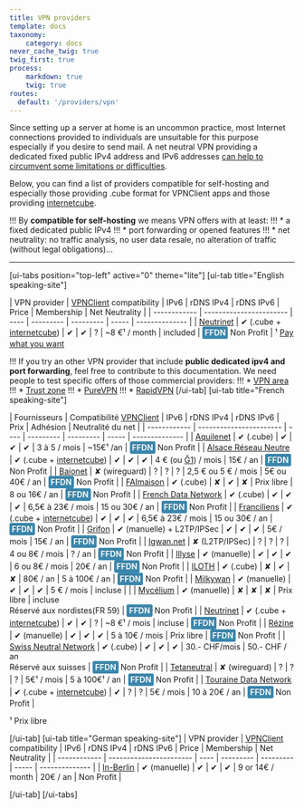 ```yaml
---
title: VPN providers
template: docs
taxonomy:
    category: docs
never_cache_twig: true
twig_first: true
process:
    markdown: true
    twig: true
routes:
  default: '/providers/vpn'
---
```


Since setting up a server at home is an uncommon practice, most Internet connections provided to individuals are unsuitable for this purpose especially if you desire to send mail. A net neutral VPN providing a dedicated fixed public IPv4 address and IPv6 addresses [can help to circumvent some limitations or difficulties](/vpn_advantage).


Below, you can find a list of providers compatible for self-hosting and especially those providing .cube format for VPNClient apps and those providing [internetcube](https://internetcu.be).

!!! By **compatible for self-hosting** we means VPN offers with at least:
!!! * a fixed dedicated public IPv4
!!! * port forwarding or opened features
!!! * net neutrality: no traffic analysis, no user data resale, no alteration of traffic (without legal obligations)...

------------------

[ui-tabs position="top-left" active="0" theme="lite"]
[ui-tab title="English speaking-site"]

| VPN provider | [VPNClient](https://github.com/labriqueinternet/vpnclient_ynh) compatibility | IPv6 | rDNS IPv4 | rDNS IPv6 | Price | Membership | Net Neutrality |
| ------------ | ----------------------- | ---- | --------- | --------- | ----- | -------------- |
| [Neutrinet](https://neutrinet.be/en/vpn)    | ✔ (.cube + [internetcube](https://internetcu.be))               | ✔    | ✔         | ?         | ~8 €¹ / month | included | <span class="ffdn">FFDN</span> <span class="label label-success label-as-badge">Non Profit</span> |
¹ [Pay what you want](https://en.wikipedia.org/wiki/Pay_what_you_want)

!!! If you try an other VPN provider that include **public dedicated ipv4 and port forwarding**, feel free to contribute to this documentation. We need people to test specific offers of those commercial providers:
!!! * [VPN area](https://vpnarea.com/front/home/dedicated-ip)
!!! * [Trust zone](https://trust.zone/fr/order?p=25)
!!! * [PureVPN](https://www.purevpn.fr/ip-vpn-dedie)
!!! * [RapidVPN](https://www.rapidvpn.com/vpn)
[/ui-tab]
[ui-tab title="French speaking-site"]

| Fournisseurs | Compatibilité [VPNClient](https://github.com/labriqueinternet/vpnclient_ynh) | IPv6 | rDNS IPv4 | rDNS IPv6 | Prix | Adhésion | Neutralité du net |
| ------------ | ----------------------- | ---- | --------- | --------- | ----- | -------------- |
| [Aquilenet](https://www.aquilenet.fr/vpn/)    | ✔ (.cube)               | ✔    | ✔         | ✔         | 3 à 5 / mois | ~15€¹ /an | <span class="ffdn">FFDN</span> <span class="label label-success label-as-badge">Non Profit</span> |
| [Alsace Réseau Neutre](https://arn-fai.net/vpn)    | ✔ (.cube + [internetcube](https://internetcu.be))               | ✔    | ✔         | ✔         | 4 € (ou [Ğ1](https://duniter.org/fr/monnaie-libre-g1/)) / mois | 15€ / an | <span class="ffdn">FFDN</span> <span class="label label-success label-as-badge">Non Profit</span> |
| [Baionet](https://www.baionet.fr/nos-services/vpn/)    | ✘ (wireguard)               | ?    | ?         | ?         | 2,5 € ou 5 € / mois | 5€ ou 40€ / an | <span class="ffdn">FFDN</span> <span class="label label-success label-as-badge">Non Profit</span> |
| [FAImaison](https://www.faimaison.net/services/vpn.html)    | ✔ (.cube)               | ✘   | ✔         | ✘        | Prix libre | 8 ou 16€ / an | <span class="ffdn">FFDN</span> <span class="label label-success label-as-badge">Non Profit</span> |
| [French Data Network](https://www.fdn.fr/services/vpn/)    | ✔ (.cube)               | ✔   | ✔         | ✔        | 6,5€ à 23€ / mois | 15 ou 30€ / an | <span class="ffdn">FFDN</span> <span class="label label-success label-as-badge">Non Profit</span> |
| [Franciliens](https://www.franciliens.net/acces-internet/vpn/)    | ✔ (.cube + [internetcube](https://internetcu.be))               | ✔   | ✔         | ✔        | 6,5€ à 23€ / mois | 15 ou 30€ / an | <span class="ffdn">FFDN</span> <span class="label label-success label-as-badge">Non Profit</span> |
| [Grifon](https://grifon.fr/services/vpn/)    | ✔ (manuelle) + L2TP/IPSec               | ✔   | ✔         | ✔        | 5€ / mois | 15€ / an | <span class="ffdn">FFDN</span> <span class="label label-success label-as-badge">Non Profit</span> |
| [Igwan.net](https://neutrinet.be/en/vpn)    | ✘ (L2TP/IPSec)               | ?    | ?         | ?         | 4 ou 8€ / mois | ? / an | <span class="ffdn">FFDN</span> <span class="label label-success label-as-badge">Non Profit</span> |
| [Illyse](https://neutrinet.be/en/vpn)    | ✔ (manuelle)               | ✔    | ✔         | ✔         | 6 ou 8€ / mois | 20€ / an | <span class="ffdn">FFDN</span> <span class="label label-success label-as-badge">Non Profit</span> |
| [ILOTH](https://iloth.net/vpn/)    | ✔ (.cube)               | ✘   | ✔         | ✘        | 80€ / an | 5 à 100€ / an | <span class="ffdn">FFDN</span> <span class="label label-success label-as-badge">Non Profit</span> |
| [Milkywan](https://milkywan.fr/prices#popupTunnel)    | ✔ (manuelle)               | ✔    | ✔         |  ✔        | 5 € / mois | incluse | |
| [Mycélium](https://mycelium-fai.org/wiki/documentation/services/vpn)    | ✔ (manuelle)               | ✘    | ✘         | ✘         | Prix libre | incluse<br>Réservé aux nordistes(FR 59) | <span class="ffdn">FFDN</span> <span class="label label-success label-as-badge">Non Profit</span> |
| [Neutrinet](https://neutrinet.be/en/vpn)    | ✔ (.cube + [internetcube](https://internetcu.be))               | ✔    | ✔         | ?         | ~8 €¹ / mois | incluse | <span class="ffdn">FFDN</span> <span class="label label-success label-as-badge">Non Profit</span> |
| [Rézine](https://www.rezine.org/acces_internet/tunnels_chiffr%C3%A9s/)    | ✔ (manuelle)               | ✔   | ✔         | ✔        | 5 à 10€ / mois | Prix libre | <span class="ffdn">FFDN</span> <span class="label label-success label-as-badge">Non Profit</span> |
| [Swiss Neutral Network](https://www.swissneutral.net/?page_id=31)    | ✔ (.cube)               | ✔    |  ✔        | ✔         | 30.- CHF/mois | 50.- CHF / an<br>Réservé aux suisses | <span class="ffdn">FFDN</span> <span class="label label-success label-as-badge">Non Profit</span> |
| [Tetaneutral](https://tetaneutral.net/adherer/)    | ✘ (wireguard)               | ?    | ?         | ?         | 5€¹ / mois | 5 à 100€¹ / an | <span class="ffdn">FFDN</span> <span class="label label-success label-as-badge">Non Profit</span> |
| [Touraine Data Network](https://tdn-fai.net/)    | ✔ (.cube + [internetcube](https://internetcu.be))               | ✔    | ?         | ?         | 5€ / mois | 10 à 20€ / an | <span class="ffdn">FFDN</span> <span class="label label-success label-as-badge">Non Profit</span> |

¹ Prix libre

[/ui-tab]
[ui-tab title="German speaking-site"]
| VPN provider | [VPNClient](https://github.com/labriqueinternet/vpnclient_ynh) compatibility | IPv6 | rDNS IPv4 | rDNS IPv6 | Price | Membership | Net Neutrality |
| ------------ | ----------------------- | ---- | --------- | --------- | ----- | -------------- |
| [In-Berlin](https://in-vpn.de/provider/vpn.html)    | ✔ (manuelle)               | ✔    | ✔         | ✔         | 9 or 14€ / month | 20€ / an | <span class="label label-success label-as-badge">Non Profit</span> |

[/ui-tab]
[/ui-tabs]

<style>
.ffdn {
    background-color: #3a87ad;
    border-radius: 3px;
    display: inline-block;
    padding: 4px 4px;
    font-weight: bold;
    line-height: 14px;
    color: #f8f8f8;
    text-shadow: 0 -1px 0 rgba(0, 0, 0, 0.25);
    white-space: nowrap;
    vertical-align: baseline;
}
</style>
